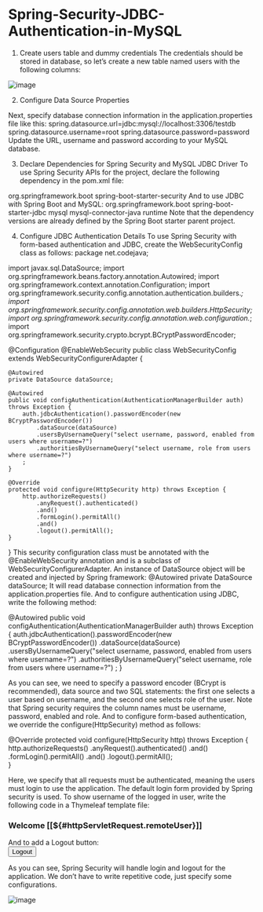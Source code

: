 # Spring-Security-JDBC-Authentication-in-MySQL


1. Create users table and dummy credentials
The credentials should be stored in database, so let’s create a new table named users with the following columns:

![image](https://user-images.githubusercontent.com/43759116/124358198-da16ae00-dc3c-11eb-8afd-b5a294cc1507.png)

2. Configure Data Source Properties

Next, specify database connection information in the application.properties file like this:
    spring.datasource.url=jdbc:mysql://localhost:3306/testdb
    spring.datasource.username=root
    spring.datasource.password=password
    Update the URL, username and password according to your MySQL database.
 
3. Declare Dependencies for Spring Security and MySQL JDBC Driver
To use Spring Security APIs for the project, declare the following dependency in the pom.xml file:
<dependency>
    <groupId>org.springframework.boot</groupId>
    <artifactId>spring-boot-starter-security</artifactId>
</dependency>
And to use JDBC with Spring Boot and MySQL:

<dependency>
    <groupId>org.springframework.boot</groupId>
    <artifactId>spring-boot-starter-jdbc</artifactId>
</dependency>
<dependency>
    <groupId>mysql</groupId>
    <artifactId>mysql-connector-java</artifactId>
    <scope>runtime</scope>
</dependency>
Note that the dependency versions are already defined by the Spring Boot starter parent project.
 
4. Configure JDBC Authentication Details
To use Spring Security with form-based authentication and JDBC, create the WebSecurityConfig class as follows:
package net.codejava;
 
import javax.sql.DataSource;
import org.springframework.beans.factory.annotation.Autowired;
import org.springframework.context.annotation.Configuration;
import org.springframework.security.config.annotation.authentication.builders.*;
import org.springframework.security.config.annotation.web.builders.HttpSecurity;
import org.springframework.security.config.annotation.web.configuration.*;
import org.springframework.security.crypto.bcrypt.BCryptPasswordEncoder;
 
@Configuration
@EnableWebSecurity
public class WebSecurityConfig extends WebSecurityConfigurerAdapter {
 
    @Autowired
    private DataSource dataSource;
     
    @Autowired
    public void configAuthentication(AuthenticationManagerBuilder auth) throws Exception {
        auth.jdbcAuthentication().passwordEncoder(new BCryptPasswordEncoder())
            .dataSource(dataSource)
            .usersByUsernameQuery("select username, password, enabled from users where username=?")
            .authoritiesByUsernameQuery("select username, role from users where username=?")
        ;
    }
 
    @Override
    protected void configure(HttpSecurity http) throws Exception {
        http.authorizeRequests()
            .anyRequest().authenticated()
            .and()
            .formLogin().permitAll()
            .and()
            .logout().permitAll();     
    }
}
This security configuration class must be annotated with the @EnableWebSecurity annotation and is a subclass of WebSecurityConfigurerAdapter.
An instance of DataSource object will be created and injected by Spring framework:
  @Autowired
  private DataSource dataSource;
  It will read database connection information from the application.properties file.
  And to configure authentication using JDBC, write the following method:
  
@Autowired
public void configAuthentication(AuthenticationManagerBuilder auth) throws Exception {
    auth.jdbcAuthentication().passwordEncoder(new BCryptPasswordEncoder())
        .dataSource(dataSource)
        .usersByUsernameQuery("select username, password, enabled from users where username=?")
        .authoritiesByUsernameQuery("select username, role from users where username=?")
    ;
}

As you can see, we need to specify a password encoder (BCrypt is recommended), data source and two SQL statements: the first one selects a user based on username, and the second one selects role of the user. Note that Spring security requires the column names must be username, password, enabled and role.
And to configure form-based authentication, we override the configure(HttpSecurity) method as follows:

@Override
protected void configure(HttpSecurity http) throws Exception {
    http.authorizeRequests()
        .anyRequest().authenticated()
        .and()
        .formLogin().permitAll()
        .and()
        .logout().permitAll();     
}

Here, we specify that all requests must be authenticated, meaning the users must login to use the application. The default login form provided by Spring security is used.
To show username of the logged in user, write the following code in a Thymeleaf template file:
<h3 th:inline="text">Welcome [[${#httpServletRequest.remoteUser}]]</h3>
And to add a Logout button:
  <form th:action="@{/logout}" method="post">
    <input type="submit" value="Logout" />
  </form>
As you can see, Spring Security will handle login and logout for the application. We don’t have to write repetitive code, just specify some configurations.

![image](https://user-images.githubusercontent.com/43759116/124358400-b738c980-dc3d-11eb-8ec5-426206867b67.png)


